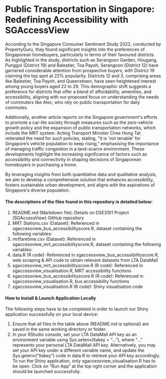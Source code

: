 # Public Transportation in Singapore: Redefining Accessibility with SGAccessView


According to the Singapore Consumer Sentiment Study 2022, conducted by PropertyGuru, they found significant insights into the preferences of Singaporean homebuyers, particularly in terms of their favoured districts. As highlighted in the study, districts such as Serangoon Garden, Hougang, Punggol (District 19) and Balestier, Toa Payoh, Serangoon (District 12) have garnered considerable attention from prospective buyers, with District 19 claiming the top spot at 22% popularity. Districts 12 and 3, comprising areas like Balestier, Toa Payoh, and Queenstown, have seen heightened interest among young buyers aged 22 to 29. This demographic shift suggests a preference for districts that offer a blend of affordability, amenities, and accessibility, aligning with our proposed focus on understanding the needs of commuters like Alec, who rely on public transportation for daily commutes.

Additionally, another article reports on the Singapore government's efforts to promote a car-lite society through measures such as the zero-vehicle growth policy and the expansion of public transportation networks, which include the MRT system. Acting Transport Minister Chee Hong Tat reiterated the need for such policies, stating, "it is 'not tenable' for Singapore’s vehicle population to keep rising," emphasising the importance of managing traffic congestion in a land-scarce environment. These developments highlight the increasing significance of factors such as accessibility and connectivity in shaping decisions of Singaporean homebuyers in purchasing a home.

By leveraging insights from both quantitative data and qualitative analysis, we aim to develop a comprehensive solution that enhances accessibility, fosters sustainable urban development, and aligns with the aspirations of Singapore's diverse population.


#### The descriptions of the files found in this repository is detailed below: 
1. README.md (Markdown file): Details on DSE3101 Project (SGAccessView) GitHub repository
2. MRT Stations.csv (Dataset): Referenced in sgaccessview_bus_accessibilityscore.R, dataset containing the following variables:
3. mrtfaretime.csv (Dataset): Referenced in sgaccessview_mrt_accessibilityscore.R, dataset containing the following variables:
4. data.R (R code): Referenced in sgaccessview_bus_accessibilityscore.R, web scraping & API code to obtain relevant datasets from LTA DataMall
5. sgaccessview_mrt_accessibilityscore.R (R code): Referenced in sgaccessview_visualisation.R, MRT accessibility functions
6. sgaccessview_bus_accessibilityscore.R (R code): Referenced in sgaccessview_visualisation.R, bus accessibility functions
7. sgaccessview_visualisation.R (R code): Shiny visualisation code


#### How to Install & Launch Application Locally

The following steps have to be completed in order to launch our Shiny application successfully on your local device:
1. Ensure that all files in the table above (README.md is optional) are saved in the same working directory or folder.
2. In your RStudio console, set your LTA DataMall API key as an environment variable using Sys.setenv(ltakey = “...”), where “...” represents your personal LTA DataMall API key.
Alternatively, you may set your API key under a different variable name, and update the Sys.getenv(“ltakey”) code in data.R to retrieve your API key accordingly.
To run the Shiny application, only sgaccessview_visualisation.R has to be open. Click on “Run App” at the top right corner and the application should be launched successfully.
